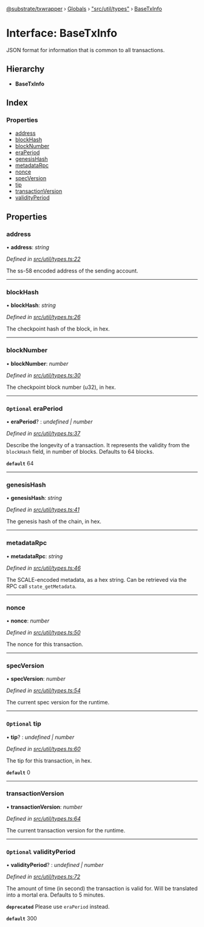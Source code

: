 [@substrate/txwrapper](../README.md) › [Globals](../globals.md) › ["src/util/types"](../modules/_src_util_types_.md) › [BaseTxInfo](_src_util_types_.basetxinfo.md)

# Interface: BaseTxInfo

JSON format for information that is common to all transactions.

## Hierarchy

* **BaseTxInfo**

## Index

### Properties

* [address](_src_util_types_.basetxinfo.md#address)
* [blockHash](_src_util_types_.basetxinfo.md#blockhash)
* [blockNumber](_src_util_types_.basetxinfo.md#blocknumber)
* [eraPeriod](_src_util_types_.basetxinfo.md#optional-eraperiod)
* [genesisHash](_src_util_types_.basetxinfo.md#genesishash)
* [metadataRpc](_src_util_types_.basetxinfo.md#metadatarpc)
* [nonce](_src_util_types_.basetxinfo.md#nonce)
* [specVersion](_src_util_types_.basetxinfo.md#specversion)
* [tip](_src_util_types_.basetxinfo.md#optional-tip)
* [transactionVersion](_src_util_types_.basetxinfo.md#transactionversion)
* [validityPeriod](_src_util_types_.basetxinfo.md#optional-validityperiod)

## Properties

###  address

• **address**: *string*

*Defined in [src/util/types.ts:22](https://github.com/paritytech/txwrapper/blob/9a03411/src/util/types.ts#L22)*

The ss-58 encoded address of the sending account.

___

###  blockHash

• **blockHash**: *string*

*Defined in [src/util/types.ts:26](https://github.com/paritytech/txwrapper/blob/9a03411/src/util/types.ts#L26)*

The checkpoint hash of the block, in hex.

___

###  blockNumber

• **blockNumber**: *number*

*Defined in [src/util/types.ts:30](https://github.com/paritytech/txwrapper/blob/9a03411/src/util/types.ts#L30)*

The checkpoint block number (u32), in hex.

___

### `Optional` eraPeriod

• **eraPeriod**? : *undefined | number*

*Defined in [src/util/types.ts:37](https://github.com/paritytech/txwrapper/blob/9a03411/src/util/types.ts#L37)*

Describe the longevity of a transaction. It represents the validity from
the `blockHash` field, in number of blocks. Defaults to 64 blocks.

**`default`** 64

___

###  genesisHash

• **genesisHash**: *string*

*Defined in [src/util/types.ts:41](https://github.com/paritytech/txwrapper/blob/9a03411/src/util/types.ts#L41)*

The genesis hash of the chain, in hex.

___

###  metadataRpc

• **metadataRpc**: *string*

*Defined in [src/util/types.ts:46](https://github.com/paritytech/txwrapper/blob/9a03411/src/util/types.ts#L46)*

The SCALE-encoded metadata, as a hex string. Can be retrieved via the RPC
call `state_getMetadata`.

___

###  nonce

• **nonce**: *number*

*Defined in [src/util/types.ts:50](https://github.com/paritytech/txwrapper/blob/9a03411/src/util/types.ts#L50)*

The nonce for this transaction.

___

###  specVersion

• **specVersion**: *number*

*Defined in [src/util/types.ts:54](https://github.com/paritytech/txwrapper/blob/9a03411/src/util/types.ts#L54)*

The current spec version for the runtime.

___

### `Optional` tip

• **tip**? : *undefined | number*

*Defined in [src/util/types.ts:60](https://github.com/paritytech/txwrapper/blob/9a03411/src/util/types.ts#L60)*

The tip for this transaction, in hex.

**`default`** 0

___

###  transactionVersion

• **transactionVersion**: *number*

*Defined in [src/util/types.ts:64](https://github.com/paritytech/txwrapper/blob/9a03411/src/util/types.ts#L64)*

The current transaction version for the runtime.

___

### `Optional` validityPeriod

• **validityPeriod**? : *undefined | number*

*Defined in [src/util/types.ts:72](https://github.com/paritytech/txwrapper/blob/9a03411/src/util/types.ts#L72)*

The amount of time (in second) the transaction is valid for. Will be
translated into a mortal era. Defaults to 5 minutes.

**`deprecated`** Please use `eraPeriod` instead.

**`default`** 300
